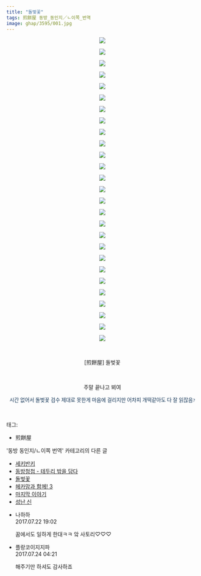 ```yaml
---
title: "돌벚꽃"
tags: 煎餅屋 동방_동인지／ㄴ이쪽_번역
image: ghap/3595/001.jpg
---
```

<div class="article">
<p style="text-align: center; clear: none; float: none;"><img src="{{ site.nasurl }}/ghap/3595/001.jpg"/></p>
<p style="text-align: center; clear: none; float: none;"><img src="{{ site.nasurl }}/ghap/3595/002.jpg"/></p>
<p style="text-align: center; clear: none; float: none;"><img src="{{ site.nasurl }}/ghap/3595/003.jpg"/></p>
<p style="text-align: center; clear: none; float: none;"><img src="{{ site.nasurl }}/ghap/3595/004.jpg"/></p>
<p style="text-align: center; clear: none; float: none;"><img src="{{ site.nasurl }}/ghap/3595/005.jpg"/></p>
<p style="text-align: center; clear: none; float: none;"><img src="{{ site.nasurl }}/ghap/3595/006.jpg"/></p>
<p style="text-align: center; clear: none; float: none;"><img src="{{ site.nasurl }}/ghap/3595/007.jpg"/></p>
<p style="text-align: center; clear: none; float: none;"><img src="{{ site.nasurl }}/ghap/3595/008.jpg"/></p>
<p style="text-align: center; clear: none; float: none;"><img src="{{ site.nasurl }}/ghap/3595/009.jpg"/></p>
<p style="text-align: center; clear: none; float: none;"><img src="{{ site.nasurl }}/ghap/3595/010.jpg"/></p>
<p style="text-align: center; clear: none; float: none;"><img src="{{ site.nasurl }}/ghap/3595/011.jpg"/></p>
<p style="text-align: center; clear: none; float: none;"><img src="{{ site.nasurl }}/ghap/3595/012.jpg"/></p>
<p style="text-align: center; clear: none; float: none;"><img src="{{ site.nasurl }}/ghap/3595/013.jpg"/></p>
<p style="text-align: center; clear: none; float: none;"><img src="{{ site.nasurl }}/ghap/3595/014.jpg"/></p>
<p style="text-align: center; clear: none; float: none;"><img src="{{ site.nasurl }}/ghap/3595/015.jpg"/></p>
<p style="text-align: center; clear: none; float: none;"><img src="{{ site.nasurl }}/ghap/3595/016.jpg"/></p>
<p style="text-align: center; clear: none; float: none;"><img src="{{ site.nasurl }}/ghap/3595/017.jpg"/></p>
<p style="text-align: center; clear: none; float: none;"><img src="{{ site.nasurl }}/ghap/3595/018.jpg"/></p>
<p style="text-align: center; clear: none; float: none;"><img src="{{ site.nasurl }}/ghap/3595/019.jpg"/></p>
<p style="text-align: center; clear: none; float: none;"><img src="{{ site.nasurl }}/ghap/3595/020.jpg"/></p>
<p style="text-align: center; clear: none; float: none;"><img src="{{ site.nasurl }}/ghap/3595/021.jpg"/></p>
<p style="text-align: center; clear: none; float: none;"><img src="{{ site.nasurl }}/ghap/3595/022.jpg"/></p>
<p style="text-align: center; clear: none; float: none;"><img src="{{ site.nasurl }}/ghap/3595/023.jpg"/></p>
<p style="text-align: center; clear: none; float: none;"><img src="{{ site.nasurl }}/ghap/3595/024.jpg"/></p>
<p style="text-align: center; clear: none; float: none;"><img src="{{ site.nasurl }}/ghap/3595/025.jpg"/></p>
<p style="text-align: center; clear: none; float: none;"><img src="{{ site.nasurl }}/ghap/3595/026.jpg"/></p>
<p style="text-align: center; clear: none; float: none;"><img src="{{ site.nasurl }}/ghap/3595/027.jpg"/></p>
<p style="text-align: center; clear: none; float: none;"><br/></p>
<p style="text-align: center; clear: none; float: none;">[煎餅屋] 돌벚꽃</p>
<p style="text-align: center; clear: none; float: none;"><br/></p>
<p style="text-align: center; clear: none; float: none;">주말 끝나고 뵈여</p>
<p style="text-align: center; clear: none; float: none;"><span style="color: rgb(18, 52, 86); font-family: 굴림; font-size: 13.3333px;">시간 없어서 돌벚꽃 검수 제대로 못한게 마음에 걸리지만 어차피 개떡같아도 다 잘 읽잖음?</span></p>
<p><br/></p>
</div><div class="tagTrail">
<p>태그: </p>
<ul>
<li>煎餅屋</li>
</ul>
</div><div class="another">
<p>'동방 동인지/ㄴ이쪽 번역' 카테고리의 다른 글</p>
<ul>
<li><a href="/2017-07-26-ghap_3600">세키반키</a></li>
<li><a href="/2017-07-23-ghap_3598">동방청첩 - 테두리 밖을 담다</a></li>
<li><a href="/2017-07-22-ghap_3595">돌벚꽃</a></li>
<li><a href="/2017-07-18-ghap_3578">헤카맘과 함께! 3</a></li>
<li><a href="/2017-06-25-ghap_3501">마지막 이야기</a></li>
<li><a href="/2017-05-22-ghap_3273">성난 신</a></li>
</ul>
</div><div class="cb_module cb_fluid">
<div class="cb_wrt cb_profile">
<div class="comment">
<ul>
<li class="cb_thumb_off" id="comment15041878">
<div class="cb_comment_area">
<div class="cb_info_area">
<div class="cb_section">
<span class="cb_nick_name">나하하</span>
</div>
<div class="cb_section">
<span class="cb_date">2017.07.22 19:02 </span>
</div>
</div>
<div class="cb_dsc_comment">
<p class="cb_dsc">
											꿈에서도 일하게 한대ㅋㅋ 앜 사토리♡♡♡
										</p>
</div>
</div></li>
<li class="cb_thumb_off" id="comment15042831">
<div class="cb_comment_area">
<div class="cb_info_area">
<div class="cb_section">
<span class="cb_nick_name">플랑코이지지파</span>
</div>
<div class="cb_section">
<span class="cb_date">2017.07.24 04:21 </span>
</div>
</div>
<div class="cb_dsc_comment">
<p class="cb_dsc">
											해주기만 하셔도 감사하죠
										</p>
</div>
</div></li>
</ul>
</div>
</div><!-- commentList close -->
</div>